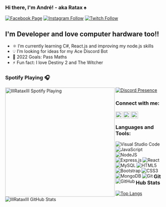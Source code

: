 ### Hi there, I'm André! - aka Ratax ♠️

[![Facebook Page](https://img.shields.io/static/v1?label=Rat.exe+Page&message=Like!&style=for-the-badge&logo=facebook&url=https://www.facebook.com/rat.exe.pt)](https://www.facebook.com/rat.exe.pt)
[![Instagram Follow](https://img.shields.io/static/v1?label=Rat.exe+Instagram&message=Follow!&style=for-the-badge&logo=instagram&url=https://www.instagram.com/rat.exe.pt/)](https://www.instagram.com/rat.exe.pt/)
[![Twitch Follow](https://img.shields.io/twitch/status/iiirataxiii?label=Captain%20Ratax%20Twitch&style=for-the-badge&logo=twitch&url=https://www.twitch.tv/iiirataxiii)](https://www.twitch.tv/iiirataxiii)

## I'm Developer and love computer hardware too!!

- ⚛️ I’m currently learning C#, React.js and improving my node.js skills
- 💡 I’m looking for ideas for my Ace Discord Bot
- 🥅 2022 Goals: Pass Maths
- ⚡ Fun fact: I love Destiny 2 and The Witcher

### Spotify Playing 🎧

[<img align="left" src="https://novatorem-iiirataxiii.vercel.app/api/spotify" alt="IIIRataxIII Spotify Playing" width="350" />](https://open.spotify.com/user/rataxsniperkill?si=3c8e7abe975b4b49)

[![Discord Presence](https://lanyard-profile-readme.vercel.app/api/315552837251760139?&bg=6F6F6F)](https://discord.com/users/315552837251760139)

### Connect with me:

[<img align="left" alt="Andre Pinto | Twitter" width="22px" src="https://cdn.jsdelivr.net/npm/simple-icons@v3/icons/twitter.svg" target="_blank" />][twitter]
[<img align="left" alt="Andre Pinto | LinkedIn" width="22px" src="https://cdn.jsdelivr.net/npm/simple-icons@v3/icons/linkedin.svg" />][linkedin]
[<img align="left" alt="Andre Pinto | Instagram" width="22px" src="https://cdn.jsdelivr.net/npm/simple-icons@v3/icons/instagram.svg" />][instagram]

<br />

### Languages and Tools:

<img align="left" alt="Visual Studio Code" src="https://img.shields.io/badge/VisualStudioCode-0078d7.svg?&style=for-the-badge&logo=visual-studio-code&logoColor=white" style=" margin: 0px" />
<img align="left" alt="JavaScript" src="https://img.shields.io/badge/javascript-%23323330.svg?&style=for-the-badge&logo=javascript&logoColor=%23F7DF1E" style=" margin: 0px" />
<img align="left" alt="NodeJS" src="https://img.shields.io/badge/node.js-%2343853D.svg?&style=for-the-badge&logo=node.js&logoColor=white"/>
<img align="left" alt="Express.js" src="https://img.shields.io/badge/express.js-%23404d59.svg?&style=for-the-badge"/>
<img align="left" alt="React" src="https://img.shields.io/badge/react-%2320232a.svg?&style=for-the-badge&logo=react&logoColor=%2361DAFB"/>
<img align="left" alt="MySQL" src="https://img.shields.io/badge/mysql-%2300f.svg?&style=for-the-badge&logo=mysql&logoColor=white"/>
<img align="left" alt="HTML5" src="https://img.shields.io/badge/html5-%23E34F26.svg?&style=for-the-badge&logo=html5&logoColor=white"/>
<img align="left" alt="Bootstrap" src="https://img.shields.io/badge/bootstrap-%23563D7C.svg?&style=for-the-badge&logo=bootstrap&logoColor=white"/>
<img align="left" alt="CSS3" src="https://img.shields.io/badge/css3-%231572B6.svg?&style=for-the-badge&logo=css3&logoColor=white"/>
<img align="left" alt="MongoDB" src ="https://img.shields.io/badge/MongoDB-%234ea94b.svg?&style=for-the-badge&logo=mongodb&logoColor=white"/>
<img align="left" alt="Git" src="https://img.shields.io/badge/git-%23F05033.svg?&style=for-the-badge&logo=git&logoColor=white"/>
<img align="left" alt="GitHub" src="https://img.shields.io/badge/github-%23121011.svg?&style=for-the-badge&logo=github&logoColor=white"/>


<br />
<br />

### GitHub Stats

<img align="left" alt="IIIRataxIII GitHub Stats" src="https://github-readme-stats-iiirataxiii.vercel.app/api?username=CaptainRatax&show_icons=true&hide_border=true" />

[![Top Langs](https://github-readme-stats.vercel.app/api/top-langs/?username=CaptainRatax&layout=compact)](https://github.com/CaptainRatax)

[twitter]: https://twitter.com/just_ratax_here
[instagram]: https://www.instagram.com/just_ratax_here/
[linkedin]: https://www.linkedin.com/in/andrepintoprofile/

